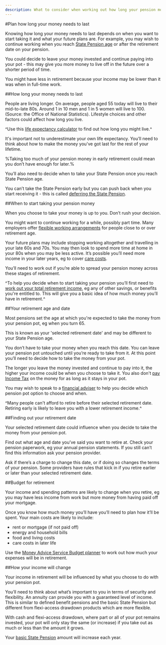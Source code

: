 ```yaml
---
description: What to consider when working out how long your pension money will last, including your retirement date, age, costs and how your income will change.
---
```


#Plan how long your money needs to last

Knowing how long your money needs to last depends on when you want to start taking it and what your future plans are. For example, you may wish to continue working when you reach [State Pension age](https://www.gov.uk/calculate-state-pension/y/age) or after the retirement date on your pension.

You could decide to leave your money invested and continue paying into your pot - this may give you more money to live off in the future over a shorter period of time. 

You might have less in retirement because your income may be lower than it was when in full-time work. 

##How long your money needs to last 

People are living longer. On average, people aged 55 today will live to their mid-to-late 80s. Around 1 in 10 men and 1 in 5 women will live to 100. (Source: the Office of National Statistics). Lifestyle choices and other factors could affect how long you live. 

^Use this [life expectancy calculator](http://visual.ons.gov.uk/how-long-will-my-pension-need-to-last/) to find out how long you might live.^

It's important not to underestimate your own life expectancy. You’ll need to think about how to make the money you've got last for the rest of your lifetime.

%Taking too much of your pension money in early retirement could mean you don’t have enough for later.%

You’ll also need to decide when to take your State Pension once you reach State Pension age.

You can’t take the State Pension early but you can push back when you start receiving it - this is called [deferring the State Pension](https://www.gov.uk/deferring-state-pension/what-you-may-get).

##When to start taking your pension money

When you choose to take your money is up to you. Don’t rush your decision.

You might want to continue working for a while, possibly part time. Many employers offer [flexible working arrangements](https://www.gov.uk/flexible-working) for people close to or over retirement age.

Your future plans may include stopping working altogether and travelling in your late 60s and 70s. You may then look to spend more time at home in your 80s when you may be less active. It’s possible you’ll need more income in your later years, eg to cover [care costs](http://www.nhs.uk/Conditions/social-care-and-support-guide/Pages/planning-for-your-future-care-needs.aspx).

You’ll need to work out if you’re able to spread your pension money across these stages of retirement.

^To help you decide when to start taking your pension you’ll first need to [work out your total retirement income](/work-out-income), eg any of other savings, or benefits you're entitled to. This will give you a basic idea of how much money you’ll have in retirement.^

##Your retirement age and date

Most pensions set the age at which you're expected to take the money from your pension pot, eg when you turn 65.

This is known as your 'selected retirement date' and may be different to your State Pension age.

You don’t have to take your money when you reach this date. You can leave your pension pot untouched until you’re ready to take from it. At this point you’ll need to decide how to take the money from your pot.

The longer you leave the money invested and continue to pay into it, the higher your income could be when you choose to take it. You also don't [pay Income Tax](/tax) on the money for as long as it stays in your pot.

You may wish to speak to a [financial adviser](/shop-around#getting-financial-advice) to help you decide which pension pot option to choose and when.

^Many people can't afford to retire before their selected retirement date. Retiring early is likely to leave you with a lower retirement income.^

##Finding out your retirement date

Your selected retirement date could influence when you decide to take the money from your pension pot.

Find out what age and date you’ve said you want to retire at. Check your pension paperwork, eg your annual pension statements. If you still can’t find this information ask your pension provider.

Ask if there’s a charge to change this date, or if doing so changes the terms of your pension. Some providers have rules that kick in if you retire earlier or later than your selected retirement date.

##Budget for retirement

Your income and spending patterns are likely to change when you retire, eg you may have less income from work but more money from having paid off your mortgage.

Once you know how much money you’ll have you’ll need to plan how it’ll be spent. Your main costs are likely to include:

- rent or mortgage (if not paid off)
- energy and household bills
- food and living costs
- care costs in later life

Use the [Money Advice Service Budget planner](https://www.moneyadviceservice.org.uk/en/tools/budget-planner) to work out how much your expenses will be in retirement.

##How your income will change

Your income in retirement will be influenced by what you choose to do with your pension pot.

You’ll need to think about what’s important to you in terms of security and flexibility. An annuity can provide you with a guaranteed level of income. This is similar to defined benefit pensions and the basic State Pension but different from flexi-access drawdown products which are more flexible.

With cash and flexi-access drawdown, where part or all of your pot remains invested, your pot will only stay the same (or increase) if you take out as much or less than the amount it grows.

Your [basic State Pension](https://www.gov.uk/state-pension/overview) amount will increase each year.

